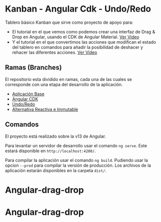 # Kanban - Angular Cdk - Undo/Redo

Tablero básico Kanban que sirve como proyecto de apoyo para:

- El tutorial en el que vemos como podemos crear una interfaz de Drag & Drop en Angular, usando el CDK de Angular Material. [Ver Video](https://youtu.be/s6FlXN3UkE8)
- Y el tutorial en el que convertimos las acciones que modifican el estado del tablero en comandos para añadir la posibilidad de deshacer y rehacer las diferentes acciones. [Ver Vídeo](https://youtu.be/dM0h3-oK5ug)

## Ramas (Branches)

El repositorio esta dividido en ramas, cada una de las cuales se corresponde con una etapa del desarrollo de la aplicación.

- [Aplicación Base](https://github.com/ako-tech/angular-kanban-undo-redo)
- [Angular CDK](https://github.com/ako-tech/angular-kanban-undo-redo/tree/cdk)
- [Undo/Redo](https://github.com/ako-tech/angular-kanban-undo-redo/tree/commands)
- [Alternativa Reactiva e Immutable](https://github.com/ako-tech/angular-kanban-undo-redo/tree/immutable-reactive)

## Comandos

El proyecto está realizado sobre la v13 de Angular.

Para levantar un servidor de desarrollo usar el comando `ng serve`. Este estará disponible en `http://localhost:4200/`.

Para compilar la aplicación usar el comando `ng build`. Pudiendo usar la opcion `--prod` para compilar la versión de producción. Los archivos de la aplicación estarán disponibles en la carpeta `dist/`.
# Angular-drag-drop
# Angular-drag-drop
